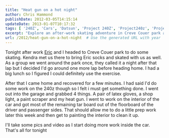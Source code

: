```yaml
---
title: "Heat gun on a hot night"
author: Chris Hammond
publishDate: 2012-03-05T14:15:14
updateDate: 2013-01-07T10:17:32
tags: [ '240Z', 'Cars', 'Datsun', 'Project 240Z', 'Project240z', 'Project240Zcom', 'Video', 'Videos' ]
excerpt: "Explore an after-work skating adventure in Creve Couer park and follow a DIY interior car fix-up with a heat gun and paint scraper."
url: /2012/heat-gun-on-a-hot-night  # Use the generated URL with year
---
```

<p>Tonight after work <a href="https://www.myspace.com/ejmack ">Eric</a> and I headed to Creve Couer park to do some skating. Kendra met us there to bring Eric socks and skated with us as well. As a group we went around the park once, they called it a night&nbsp;after that lap but I decided I'd go around one more lap before heading home. I had a big lunch so I figured I could definitely use the exercise.</p> <p>After that I came home and recovered for a few minutes. I had said I'd do some work on the 240z though so I felt i must get something done. I went out into the garage and grabbed 4 things. A pair of latex gloves, a shop light, a paint scraper and my heat gun. I went to work on the interior of the car and got most of the remaining tar board out of the floorboard of the driver and passenger sides. That should allow me to do a little prep work later this week and then get to painting the interior to clean it up.</p> <p>I'll take some pics and video as I start doing more work inside the car. That's all for tonight</p>

